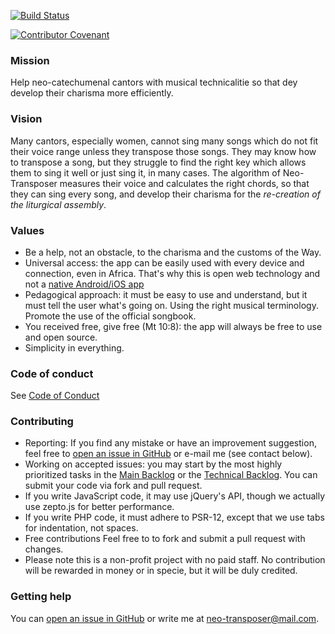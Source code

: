 [![Build Status](https://travis-ci.org/isra00/neo-transposer.svg?branch=master)](https://travis-ci.org/isra00/neo-transposer)

[![Contributor Covenant](https://img.shields.io/badge/Contributor%20Covenant-2.1-4baaaa.svg)](code_of_conduct.md) 

### Mission ###

Help neo-catechumenal cantors with musical technicalitie so that dey develop their charisma more efficiently. 

### Vision ###

Many cantors, especially women, cannot sing many songs which do not fit their voice range unless they transpose those songs. They may know how to transpose a song, but they struggle to find the right key which allows them to sing it well or just sing it, in many cases. The algorithm of Neo-Transposer measures their voice and calculates the right chords, so that they can sing every song, and develop their charisma for the _re-creation of the liturgical assembly_.

### Values ###

 * Be a help, not an obstacle, to the charisma and the customs of the Way.
 * Universal access: the app can be easily used with every device and connection, even in Africa. That's why this is open web technology and not a [native Android/iOS app](https://blog.codinghorror.com/app-pocalypse-now/)
 * Pedagogical approach: it must be easy to use and understand, but it must tell the user what's going on. Using the right musical terminology. Promote the use of the official songbook.
 * You received free, give free (Mt 10:8): the app will always be free to use and open source.
 * Simplicity in everything.

### Code of conduct ###

See [Code of Conduct](CODE_OF_CONDUCT.md)

### Contributing ###

 * Reporting: If you find any mistake or have an improvement suggestion, feel free to [open an issue in GitHub](https://github.com/isra00/neo-transposer/issues) or e-mail me (see contact below).
 * Working on accepted issues: you may start by the most highly prioritized tasks in the [Main Backlog](https://github.com/isra00/neo-transposer/projects/2) or the [Technical Backlog](https://github.com/isra00/neo-transposer/projects/1). You can submit your code via fork and pull request.
 * If you write JavaScript code, it may use jQuery's API, though we actually use zepto.js for better performance.
 * If you write PHP code, it must adhere to PSR-12, except that we use tabs for indentation, not spaces.
 * Free contributions Feel free to  to fork and submit a pull request with changes.
 * Please note this is a non-profit project with no paid staff. No contribution will be rewarded in money or in specie, but it will be duly credited.

### Getting help ###

You can [open an issue in GitHub](https://github.com/isra00/neo-transposer/issues) or write me at neo-transposer@mail.com.